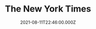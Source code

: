 ---
collection_archive: false
collection_awards: []
collection_category:
  - Editorial
  - Science
  - Tech
  - Reportage
  - Color
  - Still Life + Details
  - Environments
collection_content: ''
collection_cover: 'https://d1sf55qlb7p6hz.cloudfront.net/alcor_cover-1.jpg'
collection_cover_mobile: 'https://d1sf55qlb7p6hz.cloudfront.net/verticalcovers-56.jpg'
collection_description: >-
  The business of cryopreservation — storing bodies at deep freeze (minus 320
  degrees Fahrenheit) until well into the future — got a lot more complicated
  during the pandemic.


  As it turns out, the pandemic that has affected billions of lives around the
  world has also had an impact on the nonliving.
collection_description_alignment: center
collection_exhibition: []
collection_filter: Commissioned + Stock
collection_hidden: false
collection_meta: 'Cover: After Death, The Big Chill'
collection_meta_2: ''
collection_press: []
collection_preview:
  - 'https://d1sf55qlb7p6hz.cloudfront.net/alcor_4x3-4.jpg'
  - 'https://d1sf55qlb7p6hz.cloudfront.net/alcor_4x3-1.jpg'
  - 'https://d1sf55qlb7p6hz.cloudfront.net/alcor_4x3-2.jpg'
  - 'https://d1sf55qlb7p6hz.cloudfront.net/alcor_4x3-3.jpg'
cover_image: ''
date: 2021-08-11T22:46:00.000Z
hide_footer: true
layout: blocks
navigation_theme: black
px_extra: true
row_alignment: between
slug: nytimes-cryogenics
theme_color: '#E5FDB3'
theme_color_all_works: '#93F998'
title: 'The New York Times '
seo:
  meta_description: ''
  meta_title: ''
collection_blocks:
  - _bookshop_name: collections/media-row-start
    row_alignment: between
  - _bookshop_name: collections/media-element
    align_y: ''
    block: media-element
    caption: ''
    color: '#F9DAFD'
    image: 'https://d1sf55qlb7p6hz.cloudfront.net/alcor-b-1.jpg'
    margin_left: '20'
    margin_right: '0'
    margin_y: '100'
    width: '66'
  - _bookshop_name: collections/media-row
    row_alignment: between
  - _bookshop_name: collections/media-element
    align_y: ''
    block: media-element
    caption: ''
    color: '#F3FDD4'
    image: 'https://d1sf55qlb7p6hz.cloudfront.net/alcor-2.jpg'
    margin_left: '5'
    margin_right: '0'
    margin_y: '400'
    width: '50'
  - _bookshop_name: collections/media-element
    align_y: ''
    block: media-element
    caption: ''
    color: '#E2F6F6'
    image: 'https://d1sf55qlb7p6hz.cloudfront.net/alcor-3.jpg'
    margin_left: '0'
    margin_right: '5'
    margin_y: '100'
    width: '33'
  - _bookshop_name: collections/media-row
    row_alignment: between
  - _bookshop_name: collections/media-element
    align_y: ''
    block: media-element
    caption: ''
    color: '#FBCFCF'
    image: 'https://d1sf55qlb7p6hz.cloudfront.net/alcor-4.jpg'
    margin_left: '30'
    margin_right: '0'
    margin_y: '100'
    width: '40'
  - _bookshop_name: collections/media-element
    align_y: ''
    block: media-element
    caption: ''
    color: '#F2EEEA'
    image: 'https://d1sf55qlb7p6hz.cloudfront.net/alcor-5.jpg'
    margin_left: '0'
    margin_right: '0'
    margin_y: '400'
    width: '20'
  - _bookshop_name: collections/media-row
    row_alignment: between
  - _bookshop_name: collections/media-element
    align_y: ''
    block: media-element
    caption: ''
    color: '#D8E9FF'
    image: 'https://d1sf55qlb7p6hz.cloudfront.net/alcor-6.jpg'
    margin_left: '40'
    margin_right: '0'
    margin_y: '100'
    width: '50'
  - _bookshop_name: collections/media-row
    row_alignment: between
  - _bookshop_name: collections/media-element
    align_y: ''
    block: media-element
    caption: ''
    color: '#F7F5D8'
    image: 'https://d1sf55qlb7p6hz.cloudfront.net/alcor-7.jpg'
    margin_left: '15'
    margin_right: '0'
    margin_y: '200'
    width: '70'
  - _bookshop_name: collections/media-row
    row_alignment: between
  - _bookshop_name: collections/media-element
    align_y: ''
    block: media-element
    caption: ''
    color: '#EBF9EE'
    image: 'https://d1sf55qlb7p6hz.cloudfront.net/alcor-8.jpg'
    margin_left: '40'
    margin_right: '0'
    margin_y: '100'
    width: '30'
  - _bookshop_name: collections/media-row
    row_alignment: between
  - _bookshop_name: collections/media-element
    align_y: ''
    block: media-element
    caption: ''
    color: '#F2EAF9'
    image: 'https://d1sf55qlb7p6hz.cloudfront.net/alcor-9.jpg'
    margin_left: '0'
    margin_right: '0'
    margin_y: '100'
    width: '55'
  - _bookshop_name: collections/media-element
    align_y: ''
    block: media-element
    caption: ''
    color: '#FFF8C5'
    image: 'https://d1sf55qlb7p6hz.cloudfront.net/alcor-10.jpg'
    margin_left: '0'
    margin_right: '0'
    margin_y: '800'
    width: '40'
  - _bookshop_name: collections/media-row
    row_alignment: between
  - _bookshop_name: collections/media-element
    align_y: ''
    block: media-element
    caption: ''
    color: '#FEDECC'
    image: 'https://d1sf55qlb7p6hz.cloudfront.net/alcor-11.jpg'
    margin_left: '40'
    margin_right: '0'
    margin_y: '100'
    width: '45'
  - _bookshop_name: collections/media-row
    row_alignment: between
  - _bookshop_name: collections/media-element
    align_y: ''
    block: media-element
    caption: ''
    color: '#F8F7F2'
    image: 'https://d1sf55qlb7p6hz.cloudfront.net/alcor-12.jpg'
    margin_left: '20'
    margin_right: '0'
    margin_y: '100'
    width: '60'
  - _bookshop_name: collections/media-row
    row_alignment: between
  - _bookshop_name: collections/media-element
    align_y: start
    caption: ''
    color: '#F6E5FF'
    image: 'https://d1sf55qlb7p6hz.cloudfront.net/alcor-13.jpg'
    margin_left: '5'
    margin_right: '0'
    margin_y: '200'
    width: '33'
  - _bookshop_name: collections/media-element
    align_y: start
    caption: ''
    color: '#FCE2F3'
    image: 'https://d1sf55qlb7p6hz.cloudfront.net/alcor-14.jpg'
    margin_left: '0'
    margin_right: '5'
    margin_y: '500'
    width: '50'
  - _bookshop_name: collections/media-row
    row_alignment: between
  - _bookshop_name: collections/media-element
    align_y: ''
    block: media-element
    caption: ''
    color: '#DBEEFB'
    image: 'https://d1sf55qlb7p6hz.cloudfront.net/alcor-15.jpg'
    margin_left: '15'
    margin_right: '0'
    margin_y: '100'
    width: '70'
  - _bookshop_name: collections/media-row
    row_alignment: between
  - _bookshop_name: collections/media-element
    align_y: start
    caption: ''
    color: '#FFDDFE'
    image: 'https://d1sf55qlb7p6hz.cloudfront.net/alcor-b-2.jpg'
    margin_left: '30'
    margin_right: '0'
    margin_y: '100'
    width: '40'
  - _bookshop_name: collections/media-row-end
---